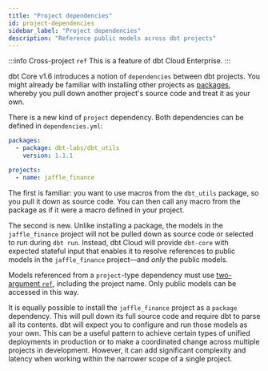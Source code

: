 ```yaml
---
title: "Project dependencies"
id: project-dependencies
sidebar_label: "Project dependencies"
description: "Reference public models across dbt projects"
---
```


:::info Cross-project `ref`
This is a feature of dbt Cloud Enterprise.
:::

dbt Core v1.6 introduces a notion of `dependencies` between dbt projects. You might already be familiar with installing other projects as [packages](/docs/build/packages), whereby you pull down another project's source code and treat it as your own.

There is a new kind of `project` dependency. Both dependencies can be defined in `dependencies.yml`:
```yml
packages:
  - package: dbt-labs/dbt_utils
    version: 1.1.1

projects:
  - name: jaffle_finance
```

The first is familiar: you want to use macros from the `dbt_utils` package, so you pull it down as source code. You can then call any macro from the package as if it were a macro defined in your project.

The second is new. Unlike installing a package, the models in the `jaffle_finance` project will not be pulled down as source code or selected to run during `dbt run`. Instead, dbt Cloud will provide `dbt-core` with expected stateful input that enables it to resolve references to public models in the `jaffle_finance` project—and _only_ the public models.

Models referenced from a `project`-type dependency must use [two-argument `ref`](/reference/dbt-jinja-functions/ref#two-argument-variant), including the project name. Only public models can be accessed in this way.

It is equally possible to install the `jaffle_finance` project as a `package` dependency. This will pull down its full source code and require dbt to parse all its contents. dbt will expect you to configure and run those models as your own. This can be a useful pattern to achieve certain types of unified deployments in production or to make a coordinated change across multiple projects in development. However, it can add significant complexity and latency when working within the narrower scope of a single project.
